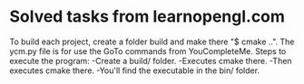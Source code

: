 # Solved tasks from learnopengl.com
<md-divider></md-divider>
To build each project, create a folder build and make there "$ cmake ..".
The ycm.py file is for use the GoTo commands from YouCompleteMe.
<md-divider></md-divider>
Steps to execute the program:
	-Create a build/ folder.
	-Executes cmake there.
	-Then executes cmake there.
	-You'll find the executable in the bin/ folder.
